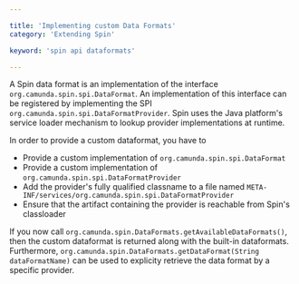 ```yaml
---

title: 'Implementing custom Data Formats'
category: 'Extending Spin'

keyword: 'spin api dataformats'

---
```


A Spin data format is an implementation of the interface `org.camunda.spin.spi.DataFormat`. An implementation of this interface can be registered by implementing the SPI `org.camunda.spin.spi.DataFormatProvider`. Spin uses the Java platform's service loader mechanism to lookup provider implementations at runtime.

In order to provide a custom dataformat, you have to

* Provide a custom implementation of `org.camunda.spin.spi.DataFormat`
* Provide a custom implementation of `org.camunda.spin.spi.DataFormatProvider`
* Add the provider's fully qualified classname to a file named `META-INF/services/org.camunda.spin.spi.DataFormatProvider`
* Ensure that the artifact containing the provider is reachable from Spin's classloader

If you now call `org.camunda.spin.DataFormats.getAvailableDataFormats()`, then the custom dataformat is returned along with the built-in dataformats. Furthermore, `org.camunda.spin.DataFormats.getDataFormat(String dataFormatName)` can be used to explicity retrieve the data format by a specific provider.
